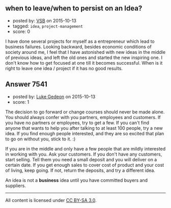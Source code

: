 ## when to leave/when to persist on an Idea?

- posted by: [VSB](https://stackexchange.com/users/1084234/vsb) on 2015-10-13
- tagged: `idea`, `project-management`
- score: 0

I have done several projects for myself as a entrepreneur which lead to business failures. Looking backward, besides economic conditions of society around me, I feel that I have astonished with new ideas in the middle of previous ideas, and left the old ones and started the new inspiring one.
I don't know how to get focused at one till it becomes successful. When is it right to leave one idea / project if it has no good results. 


## Answer 7541

- posted by: [Luke Gedeon](https://stackexchange.com/users/1119600/luke-gedeon) on 2015-10-13
- score: 1

The decision to go forward or change courses should never be made alone. You should always confer with you partners, employees and customers. If you have no partners or employees, try to get a few. If you can't find anyone that wants to help you after talking to at least 100 people, try a new idea. If you find enough people interested, and they are so excited that plan to go on without you, stick to it. :)

If you are in the middle and only have a few people that are mildly interested in working with you. Ask your customers. If you don't have any customers, start selling. Tell them you need a small deposit and you will deliver on a certain date. If you get enough sales to cover cost of product and your cost of living, keep going. If not, return the deposits, and try a different idea.

An idea is not a **business** idea until you have committed buyers and suppliers.



---

All content is licensed under [CC BY-SA 3.0](https://creativecommons.org/licenses/by-sa/3.0/).
